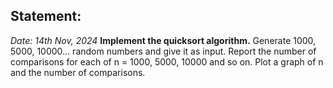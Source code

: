 ## Statement:

_Date: 14th Nov, 2024_
**Implement the quicksort algorithm.**
Generate 1000, 5000, 10000... random numbers and give it as input.
Report the number of comparisons for each of n = 1000, 5000, 10000 and so on.
Plot a graph of n and the number of comparisons.
